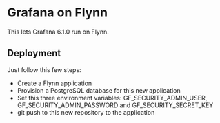 Grafana on Flynn
================

This lets Grafana 6.1.0 run on Flynn.

## Deployment

Just follow this few steps:

- Create a Flynn application
- Provision a PostgreSQL database for this new application
- Set this three environment variables: GF_SECURITY_ADMIN_USER, GF_SECURITY_ADMIN_PASSWORD and GF_SECURITY_SECRET_KEY
- git push to this new repository to the application
